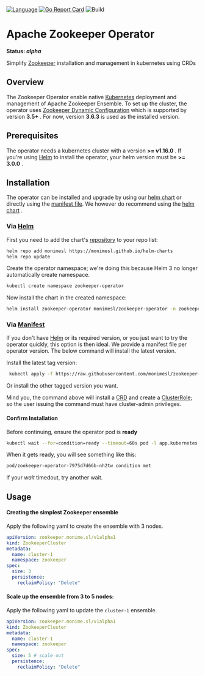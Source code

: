 [![Language](https://img.shields.io/badge/Language-Go-blue)](https://golang.org/)
[![Go Report Card](https://goreportcard.com/badge/github.com/monimesl/zookeeper-operator)](https://goreportcard.com/report/github.com/monimesl/zookeeper-operator)
![Build](https://github.com/monimesl/zookeeper-operator/workflows/Build/badge.svg)

# Apache Zookeeper Operator

**Status: *alpha***

Simplify [Zookeeper](https://zookeeper.apache.org/) installation and management in kubernetes using CRDs

## Overview

The Zookeeper Operator enable native [Kubernetes](https://kubernetes.io/)
deployment and management of Apache Zookeeper Ensemble. To set up the cluster, the operator
uses [Zookeeper Dynamic Configuration](https://zookeeper.apache.org/doc/current/zookeeperReconfig.html)
which is supported by version __3.5+__ . For now, version __3.6.3__ is used as the installed version.

## Prerequisites

The operator needs a kubernetes cluster with a version __>= v1.16.0__ . If you're using [Helm](https://helm.sh/) to
install the operator, your helm version must be __>= 3.0.0__ .

## Installation

The operator can be installed and upgrade by using
our [helm chart](https://github.com/monimesl/zookeeper-operator/tree/main/deployments/charts)
or directly using
the [manifest file](https://github.com/monimesl/zookeeper-operator/blob/__latest_tag__/deployments/manifest.yaml). We
however do recommend using the [helm chart](https://github.com/monimesl/zookeeper-operator/tree/main/deployments/charts)
.

### Via [Helm](https://helm.sh/)

First you need to add the chart's [repository](https://monimesl.github.io/helm-charts/) to your repo list:

```bash
helm repo add monimesl https://monimesl.github.io/helm-charts
helm repo update
```

Create the operator namespace; we're doing this because Helm 3 no longer automatically create namespace.

```bash
kubectl create namespace zookeeper-operator
```

Now install the chart in the created namespace:

```bash
helm install zookeeper-operator monimesl/zookeeper-operator -n zookeeper-operator
```

### Via [Manifest](https://github.com/monimesl/zookeeper-operator/blob/__latest_tag__/deployments/manifest.yaml)

If you don't have [Helm](https://helm.sh/) or its required version, or you just want to try the operator quickly, this
option is then ideal. We provide a manifest file per operator version. The below command will install the latest
version.

Install the latest tag version:

```bash
 kubectl apply -f https://raw.githubusercontent.com/monimesl/zookeeper-operator/__latest_tag__/deployments/manifest.yaml
```

Or install the other tagged version you want.

Mind you, the command above will install a
[CRD](https://kubernetes.io/docs/concepts/extend-kubernetes/api-extension/custom-resources/)
and create a [ClusterRole](https://kubernetes.io/docs/concepts/extend-kubernetes/api-extension/custom-resources/); so
the user issuing the command must have cluster-admin privileges.

#### Confirm Installation

Before continuing, ensure the operator pod is __ready__

```bash
kubectl wait --for=condition=ready --timeout=60s pod -l app.kubernetes.io/name=zookeeper-operator -n zookeeper-operator
```

When it gets ready, you will see something like this:

```bash
pod/zookeeper-operator-7975d7d66b-nh2tw condition met
```

If your _wait_ timedout, try another wait.

## Usage

#### Creating the simplest Zookeeper ensemble

Apply the following yaml to create the ensemble with 3 nodes.

```yaml
apiVersion: zookeeper.monime.sl/v1alpha1
kind: ZookeeperCluster
metadata:
  name: cluster-1
  namespace: zookeeper
spec:
  size: 3
  persistence:
    reclaimPolicy: "Delete"
```

#### Scale up the ensemble from 3 to 5 nodes:

Apply the following yaml to update the `cluster-1` ensemble.

```yaml
apiVersion: zookeeper.monime.sl/v1alpha1
kind: ZookeeperCluster
metadata:
  name: cluster-1
  namespace: zookeeper
spec:
  size: 5 # scale out
  persistence:
    reclaimPolicy: "Delete"
```